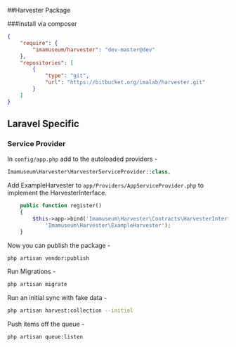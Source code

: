 ##Harvester Package

###install via composer
```json
{
    "require": {
        "imamuseum/harvester": "dev-master@dev"
    },
    "repositories": [
        {
            "type": "git",
            "url": "https://bitbucket.org/imalab/harvester.git"
        }
    ]
}
```

## Laravel Specific

### Service Provider
In `config/app.php` add to the autoloaded providers -
```php
Imamuseum\Harvester\HarvesterServiceProvider::class,
```

Add ExampleHarvester to `app/Providers/AppServiceProvider.php` to implement the HarvesterInterface.
```php
    public function register()
    {
        $this->app->bind('Imamuseum\Harvester\Contracts\HarvesterInterface',
            'Imamuseum\Harvester\ExampleHarvester');
    }
```

Now you can publish the package -
```sh
php artisan vendor:publish

```

Run Migrations -
```sh 
php artisan migrate
```

Run an initial sync with fake data -
```sh
php artisan harvest:collection --initial
```

Push items off the queue -
```sh
php artisan queue:listen
```
